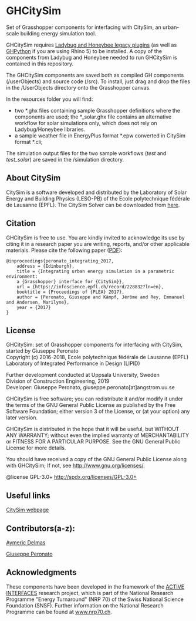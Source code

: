 GHCitySim
========================================
Set of Grasshopper components for interfacing with CitySim, an urban-scale building energy simulation tool.

GHCitySim requires [Ladybug and Honeybee legacy plugins](https://www.food4rhino.com/app/ladybug-tools "Ladybug + Honeybee") (as well as [GHPython](http://www.food4rhino.com/app/ghpython "GhPython") if you are using Rhino 5) to be installed.
A copy of the components from Ladybug and Honeybee needed to run GHCitySim is contained in this repository.

The GHCitySim components are saved both as compiled GH components (/userObjects) and source code (/src).
To install, just drag and drop the files in the /UserObjects directory onto the Grasshopper canvas.

In the resources folder you will find:
* two *.ghx files containing sample Grasshopper definitions where the components are used; the *_solar.ghx file contains an alternative workflow for solar simulations only, which does not rely on Ladybug/Honeybee libraries.
* a sample weather file in EnergyPlus format *.epw converted in CitySim format *.cli;

The simulation output files for the two sample workflows (*test* and *test_solar*) are saved in the /simulation directory.

About CitySim
---------------------
CitySim is a software developed and distributed by the Laboratory of Solar Energy and Building Physics (LESO-PB) of the Ecole polytechnique fédérale de Lausanne (EPFL).
The CitySim Solver can be downloaded from [here](https://citysim.epfl.ch).


Citation
---------------------
GHCitySim is free to use. You are kindly invited to acknowledge its use by citing it in a research paper you are writing, reports, and/or other applicable materials.
Please cite the following paper ([PDF](https://infoscience.epfl.ch/record/228832/files/Peronato_PLEA2017_paper_final_1.pdf)):
    
	@inproceedings{peronato_integrating_2017,
		address = {Edinburgh},
		title = {Integrating urban energy simulation in a parametric environment:
		a {Grasshopper} interface for {CitySim}},
		url = {https://infoscience.epfl.ch/record/228832?ln=en},
		booktitle = {Proceedings of {PLEA} 2017},
		author = {Peronato, Giuseppe and Kämpf, Jérôme and Rey, Emmanuel and Andersen, Marilyne},
		year = {2017}
	}


License
---------------------
GHCitySim: set of Grasshopper components for interfacing with CitySim, started by Giuseppe Peronato  
Copyright (c) 2016-2018, Ecole polytechnique fédérale de Lausanne (EPFL)  
Laboratory of Integrated Performance in Design (LIPID)  

Further development conducted at Uppsala University, Sweden  
Division of Construction Engineering, 2019  
Developer: Giuseppe Peronato, giuseppe.peronato[at]angstrom.uu.se  

GHCitySim is free software; you can redistribute it and/or modify it under the terms of the GNU General Public License as published by the Free Software Foundation; either version 3 of the License, or (at your option) any later version. 
 
GHCitySim is distributed in the hope that it will be useful, but WITHOUT ANY WARRANTY; without even the implied warranty of MERCHANTABILITY or FITNESS FOR A PARTICULAR PURPOSE. See the GNU General Public License for more details.
 
You should have received a copy of the GNU General Public License along with GHCitySim; If not, see <http://www.gnu.org/licenses/>.
 
@license GPL-3.0+ <http://spdx.org/licenses/GPL-3.0+>


Useful links
---------------------
[CitySim webpage ](http://citysim.epfl.ch)


Contributors(a-z):
---------------------
[Aymeric Delmas](https://github.com/AymericDelmas)

[Giuseppe Peronato](https://github.com/gperonato)


Acknowledgments
---------------------
These components have been developed in the framework of the [ACTIVE INTERFACES](http://www.activeinterfaces.ch) research project, which is part of the National Research Programme "Energy Turnaround" (NRP 70) of the Swiss National Science Foundation (SNSF). Further information on the National Research Programme can be found at www.nrp70.ch.
